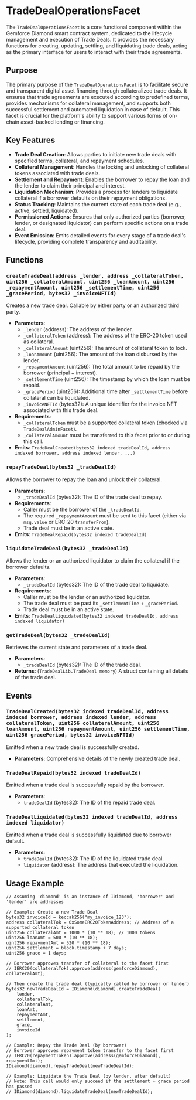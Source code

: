 # TradeDealOperationsFacet

The `TradeDealOperationsFacet` is a core functional component within the Gemforce Diamond smart contract system, dedicated to the lifecycle management and execution of Trade Deals. It provides the necessary functions for creating, updating, settling, and liquidating trade deals, acting as the primary interface for users to interact with their trade agreements.

## Purpose

The primary purpose of the `TradeDealOperationsFacet` is to facilitate secure and transparent digital asset financing through collateralized trade deals. It ensures that trade agreements are executed according to predefined terms, provides mechanisms for collateral management, and supports both successful settlement and automated liquidation in case of default. This facet is crucial for the platform's ability to support various forms of on-chain asset-backed lending or financing.

## Key Features

*   **Trade Deal Creation**: Allows parties to initiate new trade deals with specified terms, collateral, and repayment schedules.
*   **Collateral Management**: Handles the locking and unlocking of collateral tokens associated with trade deals.
*   **Settlement and Repayment**: Enables the borrower to repay the loan and the lender to claim their principal and interest.
*   **Liquidation Mechanism**: Provides a process for lenders to liquidate collateral if a borrower defaults on their repayment obligations.
*   **Status Tracking**: Maintains the current state of each trade deal (e.g., active, settled, liquidated).
*   **Permissioned Actions**: Ensures that only authorized parties (borrower, lender, or designated liquidator) can perform specific actions on a trade deal.
*   **Event Emission**: Emits detailed events for every stage of a trade deal's lifecycle, providing complete transparency and auditability.

## Functions

### `createTradeDeal(address _lender, address _collateralToken, uint256 _collateralAmount, uint256 _loanAmount, uint256 _repaymentAmount, uint256 _settlementTime, uint256 _gracePeriod, bytes32 _invoiceNFTId)`

Creates a new trade deal. Callable by either party or an authorized third party.

*   **Parameters**:
    *   `_lender` (address): The address of the lender.
    *   `_collateralToken` (address): The address of the ERC-20 token used as collateral.
    *   `_collateralAmount` (uint256): The amount of collateral token to lock.
    *   `_loanAmount` (uint256): The amount of the loan disbursed by the lender.
    *   `_repaymentAmount` (uint256): The total amount to be repaid by the borrower (principal + interest).
    *   `_settlementTime` (uint256): The timestamp by which the loan must be repaid.
    *   `_gracePeriod` (uint256): Additional time after `_settlementTime` before collateral can be liquidated.
    *   `_invoiceNFTId` (bytes32): A unique identifier for the invoice NFT associated with this trade deal.
*   **Requirements**:
    *   `_collateralToken` must be a supported collateral token (checked via `TradeDealAdminFacet`).
    *   `_collateralAmount` must be transferred to this facet prior to or during this call.
*   **Emits**: `TradeDealCreated(bytes32 indexed tradeDealId, address indexed borrower, address indexed lender, ...)`

### `repayTradeDeal(bytes32 _tradeDealId)`

Allows the borrower to repay the loan and unlock their collateral.

*   **Parameters**:
    *   `_tradeDealId` (bytes32): The ID of the trade deal to repay.
*   **Requirements**:
    *   Caller must be the borrower of the `_tradeDealId`.
    *   The required `_repaymentAmount` must be sent to this facet (either via `msg.value` or ERC-20 `transferFrom`).
    *   Trade deal must be in an active state.
*   **Emits**: `TradeDealRepaid(bytes32 indexed tradeDealId)`

### `liquidateTradeDeal(bytes32 _tradeDealId)`

Allows the lender or an authorized liquidator to claim the collateral if the borrower defaults.

*   **Parameters**:
    *   `_tradeDealId` (bytes32): The ID of the trade deal to liquidate.
*   **Requirements**:
    *   Caller must be the lender or an authorized liquidator.
    *   The trade deal must be past its `_settlementTime` + `_gracePeriod`.
    *   Trade deal must be in an active state.
*   **Emits**: `TradeDealLiquidated(bytes32 indexed tradeDealId, address indexed liquidator)`

### `getTradeDeal(bytes32 _tradeDealId)`

Retrieves the current state and parameters of a trade deal.

*   **Parameters**:
    *   `_tradeDealId` (bytes32): The ID of the trade deal.
*   **Returns**: (`TradeDealLib.TradeDeal memory`) A struct containing all details of the trade deal.

## Events

### `TradeDealCreated(bytes32 indexed tradeDealId, address indexed borrower, address indexed lender, address collateralToken, uint256 collateralAmount, uint256 loanAmount, uint256 repaymentAmount, uint256 settlementTime, uint256 gracePeriod, bytes32 invoiceNFTId)`

Emitted when a new trade deal is successfully created.

*   **Parameters**: Comprehensive details of the newly created trade deal.

### `TradeDealRepaid(bytes32 indexed tradeDealId)`

Emitted when a trade deal is successfully repaid by the borrower.

*   **Parameters**:
    *   `tradeDealId` (bytes32): The ID of the repaid trade deal.

### `TradeDealLiquidated(bytes32 indexed tradeDealId, address indexed liquidator)`

Emitted when a trade deal is successfully liquidated due to borrower default.

*   **Parameters**:
    *   `tradeDealId` (bytes32): The ID of the liquidated trade deal.
    *   `liquidator` (address): The address that executed the liquidation.

## Usage Example

```solidity
// Assuming 'diamond' is an instance of IDiamond, 'borrower' and 'lender' are addresses

// Example: Create a new Trade Deal
bytes32 invoiceId = keccak256("my_invoice_123");
address collateralTok = 0xSomeERC20TokenAddress; // Address of a supported collateral token
uint256 collateralAmt = 1000 * (10 ** 18); // 1000 tokens
uint256 loanAmt = 500 * (10 ** 18);
uint256 repaymentAmt = 520 * (10 ** 18);
uint256 settlement = block.timestamp + 7 days;
uint256 grace = 1 days;

// Borrower approves transfer of collateral to the facet first
// IERC20(collateralTok).approve(address(gemforceDiamond), collateralAmt);

// Then create the trade deal (typically called by borrower or lender)
bytes32 newTradeDealId = IDiamond(diamond).createTradeDeal(
    lender,
    collateralTok,
    collateralAmt,
    loanAmt,
    repaymentAmt,
    settlement,
    grace,
    invoiceId
);

// Example: Repay the Trade Deal (by borrower)
// Borrower approves repayment token transfer to the facet first
// IERC20(repaymentToken).approve(address(gemforceDiamond), repaymentAmt);
IDiamond(diamond).repayTradeDeal(newTradeDealId);

// Example: Liquidate the Trade Deal (by lender, after default)
// Note: This call would only succeed if the settlement + grace period has passed
// IDiamond(diamond).liquidateTradeDeal(newTradeDealId);
